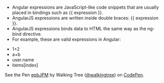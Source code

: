 *	Angular expressions are JavaScript-like code snippets that are usually placed in bindings such as {{ expression }}.
*	AngularJS expressions are written inside double braces: {{ expression }}.
*	AngularJS expressions binds data to HTML the same way as the ng-bind directive.
*	For example, these are valid expressions in Angular:
  -	1+2
  -	a+b
  -	user.name
  -	items[index]



<p data-height="268" data-theme-id="0" data-slug-hash="epbJPM" data-default-tab="result" data-user="walkingtree" class='codepen'>See the Pen <a href='http://codepen.io/walkingtree/pen/epbJPM/'>epbJPM</a> by Walking Tree (<a href='http://codepen.io/walkingtree'>@walkingtree</a>) on <a href='http://codepen.io'>CodePen</a>.</p>
<script async src="//assets.codepen.io/assets/embed/ei.js"></script>

